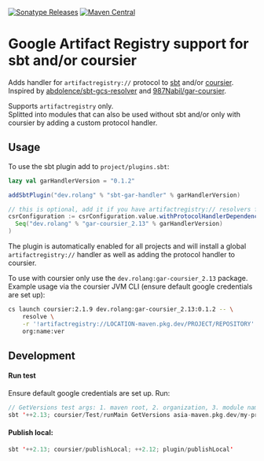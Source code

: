 [![Sonatype Releases](https://img.shields.io/nexus/r/https/oss.sonatype.org/dev.rolang/gar-coursier_2.13.svg?label=Sonatype%20Release)](https://oss.sonatype.org/content/repositories/releases/dev/rolang/gar-coursier_2.13/)
[![Maven Central](https://maven-badges.herokuapp.com/maven-central/dev.rolang/gar-coursier_2.13/badge.svg)](https://maven-badges.herokuapp.com/maven-central/dev.rolang/gar-coursier_2.13/)

# Google Artifact Registry support for sbt and/or coursier

Adds handler for `artifactregistry://` protocol to [sbt](https://www.scala-sbt.org/) and/or [coursier](https://get-coursier.io/).  
Inspired by [abdolence/sbt-gcs-resolver](https://github.com/abdolence/sbt-gcs-resolver) and [987Nabil/gar-coursier](https://github.com/987Nabil/gar-coursier).

Supports `artifactregistry` only.  
Splitted into modules that can also be used without sbt and/or only with coursier by adding a custom protocol handler.

## Usage

To use the sbt plugin add to `project/plugins.sbt`:

```scala
lazy val garHandlerVersion = "0.1.2"

addSbtPlugin("dev.rolang" % "sbt-gar-handler" % garHandlerVersion)

// this is optional, add it if you have artifactregistry:// resolvers for build dependencies
csrConfiguration := csrConfiguration.value.withProtocolHandlerDependencies(
  Seq("dev.rolang" % "gar-coursier_2.13" % garHandlerVersion)
)
```

The plugin is automatically enabled for all projects and will install a global `artifactregistry://` handler
as well as adding the protocol handler to coursier.

To use with coursier only use the `dev.rolang:gar-coursier_2.13` package.  
Example usage via the coursier JVM CLI (ensure default google credentials are set up):

```bash
cs launch coursier:2.1.9 dev.rolang:gar-coursier_2.13:0.1.2 -- \
    resolve \
    -r '!artifactregistry://LOCATION-maven.pkg.dev/PROJECT/REPOSITORY' -r central \
    org:name:ver
```

## Development

#### Run test

Ensure default google credentials are set up. Run:

```scala
// GetVersions test args: 1. maven root, 2. organization, 3. module name
sbt '++2.13; coursier/Test/runMain GetVersions asia-maven.pkg.dev/my-project/maven com.example my-package_2.13'
```

#### Publish local:

```scala
sbt '++2.13; coursier/publishLocal; ++2.12; plugin/publishLocal'
```
